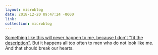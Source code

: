 ```yaml
---
layout: microblog
date: 2018-12-20 09:47:24 -0600
link: 
collection: microblog
---
```

[Something like this will never happen to me, because I don't "fit the description"](https://www.stevelocke.com/blog/i-fit-the-description). But it happens all too often to men who do not look like me. And that should break our hearts.
